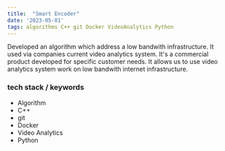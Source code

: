 ```yaml
---
title:  "Smart Encoder"
date: '2023-05-01'
tags: algorithms C++ git Docker VideoAnalytics Python
---
```



Developed an algorithm which address a low bandwith infrastructure. It used via companies current video analytics system. It's a commercial product developed for specific customer needs. It allows us to use video analytics system work on low bandwith internet infrastructure. 

### tech stack / keywords
- Algorithm
- C++
- git
- Docker
- Video Analytics
- Python